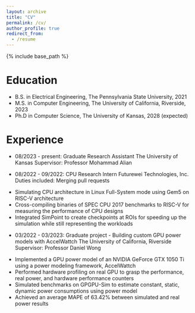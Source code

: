 ```yaml
---
layout: archive
title: "CV"
permalink: /cv/
author_profile: true
redirect_from:
  - /resume
---
```


{% include base_path %}

Education
======
* B.S. in Electrical Engineering, The Pennsylvania State University, 2021
* M.S. in Computer Engineering, The University of California, Riverside, 2023
* Ph.D in Computer Science, The University of Kansas, 2028 (expected)

Experience
======
* 08/2023 - present: Graduate Research Assistant
The University of Kansas
Supervisor: Professor Mohammad Alian

* 08/2022 - 09/2022: CPU Research Intern
Futurewei Technologies, Inc.
Duties included: Merging pull requests
- Simulating CPU architecture in Linux Full-System mode using Gem5 on RISC-V architecture
- Cross-compiling binaries of SPEC CPU 2017 benchmarks to RISC-V for measuring the performance of CPU designs
- Integrated SimPoint to create checkpoints at ROIs for speeding up the simulation while still representing the workloads

* 03/2022 - 03/2023: Graduate project - Building custom GPU power models with AccelWattch
The University of California, Riverside
Supervisor: Professor Daniel Wong
- Implemented a GPU power model of an NVIDIA GeForce GTX 1050 Ti using a power modeling framework, AccelWattch
- Performed hardware profiling on real GPU to grasp the performance, real power, and hardware performance counters
- Simulated benchmarks on GPGPU-Sim to estimate constant, static, dynamic power consumptions using power model
- Achieved an average MAPE of 63.42% between simulated and real power results